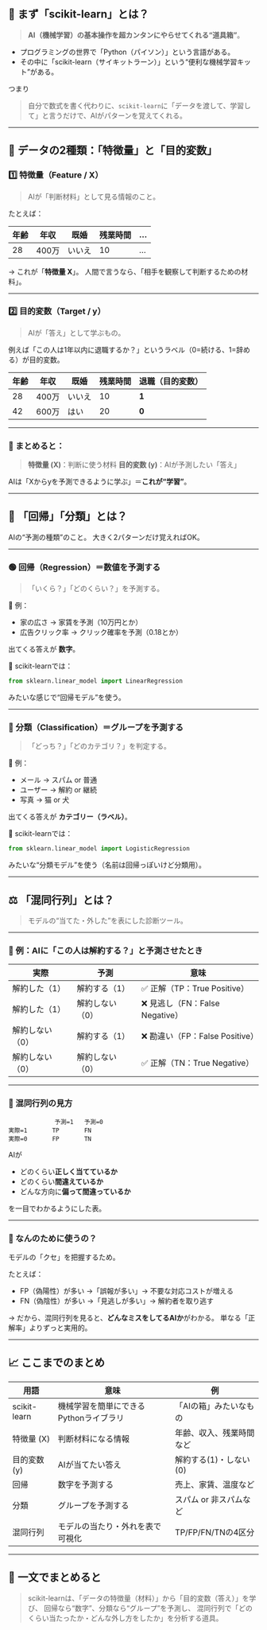 ## 🧠 まず「scikit-learn」とは？

> **AI（機械学習）の基本操作を超カンタンにやらせてくれる“道具箱”**。

* プログラミングの世界で「Python（パイソン）」という言語がある。
* その中に「scikit-learn（サイキットラーン）」という“便利な機械学習キット”がある。

つまり

> 自分で数式を書く代わりに、`scikit-learn`に「データを渡して、学習して」と言うだけで、AIがパターンを覚えてくれる。

---

## 🍰 データの2種類：「特徴量」と「目的変数」

### 1️⃣ 特徴量（Feature / X）

> AIが「判断材料」として見る情報のこと。

たとえば：

| 年齢 | 年収   | 既婚  | 残業時間 | … |
| -- | ---- | --- | ---- | - |
| 28 | 400万 | いいえ | 10   | … |

→ これが「**特徴量 X**」。
人間で言うなら、「相手を観察して判断するための材料」。

---

### 2️⃣ 目的変数（Target / y）

> AIが「答え」として学ぶもの。

例えば「この人は1年以内に退職するか？」というラベル（0=続ける、1=辞める）が目的変数。

| 年齢 | 年収   | 既婚  | 残業時間 | **退職（目的変数）** |
| -- | ---- | --- | ---- | ------------ |
| 28 | 400万 | いいえ | 10   | **1**        |
| 42 | 600万 | はい  | 20   | **0**        |

---

### 💬 まとめると：

> **特徴量 (X)**：判断に使う材料
> **目的変数 (y)**：AIが予測したい「答え」

AIは「Xからyを予測できるように学ぶ」＝**これが“学習”**。

---

## 🔮 「回帰」「分類」とは？

AIの“予測の種類”のこと。
大きく2パターンだけ覚えればOK。

---

### 🟢 回帰（Regression）＝数値を予測する

> 「いくら？」「どのくらい？」を予測する。

📘 例：

* 家の広さ → 家賃を予測（10万円とか）
* 広告クリック率 → クリック確率を予測（0.18とか）

出てくる答えが **数字**。

🧩 scikit-learnでは：

```python
from sklearn.linear_model import LinearRegression
```

みたいな感じで“回帰モデル”を使う。

---

### 🔵 分類（Classification）＝グループを予測する

> 「どっち？」「どのカテゴリ？」を判定する。

📘 例：

* メール → スパム or 普通
* ユーザー → 解約 or 継続
* 写真 → 猫 or 犬

出てくる答えが **カテゴリー（ラベル）**。

🧩 scikit-learnでは：

```python
from sklearn.linear_model import LogisticRegression
```

みたいな“分類モデル”を使う（名前は回帰っぽいけど分類用）。

---

## ⚖️ 「混同行列」とは？

> モデルの“当てた・外した”を表にした診断ツール。

---

### 🧩 例：AIに「この人は解約する？」と予測させたとき

| 実際       | 予測       | 意味                       |
| -------- | -------- | ------------------------ |
| 解約した（1）  | 解約する（1）  | ✅ 正解（TP：True Positive）   |
| 解約した（1）  | 解約しない（0） | ❌ 見逃し（FN：False Negative） |
| 解約しない（0） | 解約する（1）  | ❌ 勘違い（FP：False Positive） |
| 解約しない（0） | 解約しない（0） | ✅ 正解（TN：True Negative）   |

---

### 👀 混同行列の見方

```
             予測=1   予測=0
実際=1       TP       FN
実際=0       FP       TN
```

AIが

* どのくらい**正しく当てているか**
* どのくらい**間違えているか**
* どんな方向に**偏って間違っているか**

を一目でわかるようにした表。

---

### 🧭 なんのために使うの？

モデルの「クセ」を把握するため。

たとえば：

* FP（偽陽性）が多い →「誤報が多い」→ 不要な対応コストが増える
* FN（偽陰性）が多い →「見逃しが多い」→ 解約者を取り逃す

→ だから、混同行列を見ると、**どんなミスをしてるAIか**がわかる。
単なる「正解率」よりずっと実用的。

---

## 📈 ここまでのまとめ

| 用語           | 意味                     | 例               |
| ------------ | ---------------------- | --------------- |
| scikit-learn | 機械学習を簡単にできるPythonライブラリ | 「AIの箱」みたいなもの    |
| 特徴量 (X)      | 判断材料になる情報              | 年齢、収入、残業時間など    |
| 目的変数 (y)     | AIが当てたい答え              | 解約する(1)・しない(0)  |
| 回帰           | 数字を予測する                | 売上、家賃、温度など      |
| 分類           | グループを予測する              | スパム or 非スパムなど   |
| 混同行列         | モデルの当たり・外れを表で可視化       | TP/FP/FN/TNの4区分 |

---

## 💬 一文でまとめると

> scikit-learnは、「データの特徴量（材料）」から「目的変数（答え）」を学び、
> 回帰なら“数字”、分類なら“グループ”を予測し、
> 混同行列で「どのくらい当たったか・どんな外し方をしたか」を分析する道具。
